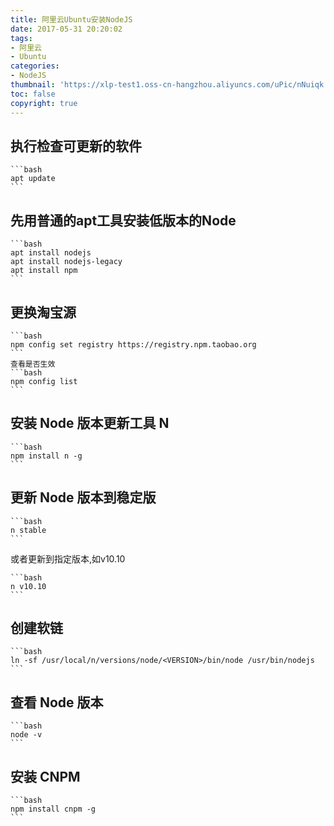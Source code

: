```yaml
---
title: 阿里云Ubuntu安装NodeJS
date: 2017-05-31 20:20:02
tags: 
- 阿里云
- Ubuntu
categories: 
- NodeJS
thumbnail: 'https://xlp-test1.oss-cn-hangzhou.aliyuncs.com/uPic/nNuiqk.png'
toc: false
copyright: true
---
```


## 执行检查可更新的软件

    ```bash
    apt update
    ```

## 先用普通的apt工具安装低版本的Node

    ```bash
    apt install nodejs
    apt install nodejs-legacy
    apt install npm
    ```

## 更换淘宝源

    ```bash
    npm config set registry https://registry.npm.taobao.org
    ```
    查看是否生效
    ```bash
    npm config list
    ```

## 安装 Node 版本更新工具 N  

    ```bash
    npm install n -g
    ```

## 更新 Node 版本到稳定版

    ```bash
    n stable
    ```

  或者更新到指定版本,如v10.10

    ```bash
    n v10.10
    ```

## 创建软链

    ```bash
    ln -sf /usr/local/n/versions/node/<VERSION>/bin/node /usr/bin/nodejs
    ```

## 查看 Node 版本

    ```bash
    node -v
    ```

## 安装 CNPM

    ```bash
    npm install cnpm -g
    ```
